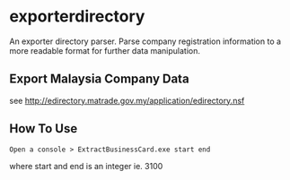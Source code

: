 # exporterdirectory
An exporter directory parser. Parse company registration information to a more readable format for further data manipulation.

## Export Malaysia Company Data
see http://edirectory.matrade.gov.my/application/edirectory.nsf


## How To Use
    Open a console > ExtractBusinessCard.exe start end

where start and end is an integer ie. 3100
